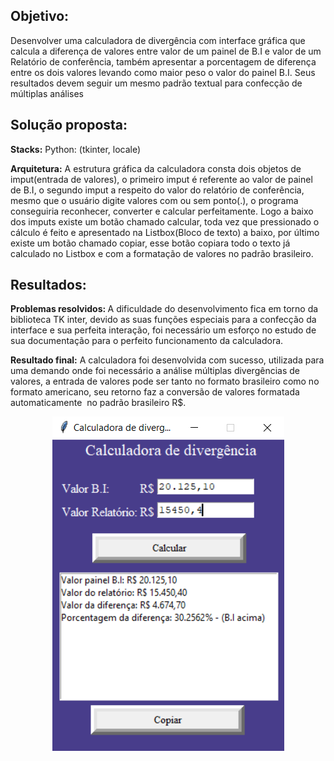 ## Objetivo:
Desenvolver uma calculadora de divergência com interface gráfica que calcula a diferença de valores entre valor de um painel de B.I e valor de um Relatório de conferência, também apresentar a porcentagem de diferença entre os dois valores levando como maior peso o valor do painel B.I. Seus resultados devem seguir um mesmo padrão textual para confecção de múltiplas análises

## Solução proposta:
<b>Stacks:</b> 
Python: (tkinter, locale)

<b>Arquitetura:</b> 
A estrutura gráfica da calculadora consta dois objetos de imput(entrada de valores), o primeiro imput é referente ao valor de painel de B.I, o segundo imput a respeito do valor do relatório de conferência, mesmo que o usuário digite valores com ou sem ponto(.), o programa conseguiria reconhecer, converter e calcular perfeitamente. Logo a baixo dos imputs existe um botão chamado calcular, toda vez que pressionado o cálculo é feito e apresentado na Listbox(Bloco de texto) a baixo, por último existe um botão chamado copiar, esse botão copiara todo o texto já calculado no Listbox e com a formatação de valores no padrão brasileiro.

## Resultados:
<b>Problemas resolvidos: </b> A dificuldade do desenvolvimento fica em torno da biblioteca TK inter, devido as suas funções especiais para a confecção da interface e sua perfeita interação, foi necessário um esforço no estudo de sua documentação para o perfeito funcionamento da calculadora.



<b>Resultado final:</b>
A calculadora foi desenvolvida com sucesso, utilizada para uma demando onde foi necessário a análise múltiplas divergências de valores, a entrada de valores pode ser tanto no formato brasileiro como no formato americano, seu retorno faz a conversão de valores formatada automaticamente  no padrão brasileiro R$.

<p align="center">
  <img  src="prints/Calculadora.png">
</p>
